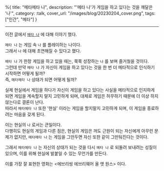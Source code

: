 %{
title: "메타메타 나",
description: "'메타 나'가 게임을 하고 있다는 것을 깨달은 '나'",
category: :talk,
cover_url: "/images/blog/20230204_cover.png",
tags: ["인간", "메타"]
}

---

이전 글에서 [`메타 나`](./meta_me) 에 대해 이야기 했다.

`메타 나` 는 게임 속 `나` 를 플레이하는 나이다.\
그래서 `나` 에 대해 초연해질 수 있다고 했다.

`메타 나` 가 한창 게임을 하고 있을 때는, 쭉쭉 성장하는 `나` 를 보며 즐거웠을 것이다.\
그런데 만약 `메타 나` 가 자신이 게임을 하고 있다는 것을 한 번 더 메타적으로 인식하기 시작하면 어떻게 될까?\
즉, `메타메타 나` 상태가 되면 어떻게 될까?

실제 현실에서 게임을 하다가 자신이 게임을 하고 있다는 사실을 메타적으로 인지하게 되면 게임을 계속할지 말지 고민하게 되며, 대체로 게임은 허무하기 때문에 더 이상 하지 않는다로 결론이 난다.\
따라서 `메타메타 나` 또한 '현실' 이라는 게임을 할지말지 고민하게 되며, 이 게임을 종료하려는 마음을 갖게 된다.

이는 현실의 `나` 로서는 큰일이다.\
다행히도 현실의 게임과 다른 점은, 현실의 게임은 꺼도 근원이 되는 자신에게 아무런 문제가 없지만, `메타메타 나` 는 게임을 그만두면 자신 또한 같이 그만둬진다는 것이다.

그래서 `메타메타 나` 는 자신의 상태가 되는 것을 다시 `메타 나` 로 되돌려 보내려는 성질이 있으며, 이를 위해 현실에 발붙일 수 있는 무언가를 만든다.

이를 가장 잘 표현한 영화는 <에브리씽 에브리웨어 올 앳 원스> 이다.
